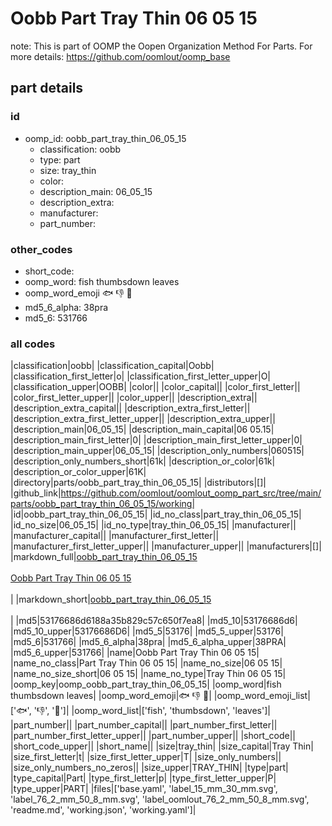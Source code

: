 # Oobb Part Tray Thin 06 05 15  

note: This is part of OOMP the Oopen Organization Method For Parts. For more details: https://github.com/oomlout/oomp_base

##  part details





### id
* oomp_id: oobb_part_tray_thin_06_05_15
  * classification: oobb
  * type: part
  * size: tray_thin
  * color: 
  * description_main: 06_05_15
  * description_extra: 
  * manufacturer: 
  * part_number: 

### other_codes
* short_code: 
* oomp_word: fish thumbsdown leaves
* oomp_word_emoji :fish: :thumbsdown: :leaves:
* md5_6_alpha: 38pra
* md5_6: 531766

### all codes 
|classification|oobb|
|classification_capital|Oobb|
|classification_first_letter|o|
|classification_first_letter_upper|O|
|classification_upper|OOBB|
|color||
|color_capital||
|color_first_letter||
|color_first_letter_upper||
|color_upper||
|description_extra||
|description_extra_capital||
|description_extra_first_letter||
|description_extra_first_letter_upper||
|description_extra_upper||
|description_main|06_05_15|
|description_main_capital|06 05.15|
|description_main_first_letter|0|
|description_main_first_letter_upper|0|
|description_main_upper|06_05_15|
|description_only_numbers|060515|
|description_only_numbers_short|61k|
|description_or_color|61k|
|description_or_color_upper|61K|
|directory|parts/oobb_part_tray_thin_06_05_15|
|distributors|[]|
|github_link|https://github.com/oomlout/oomlout_oomp_part_src/tree/main/parts/oobb_part_tray_thin_06_05_15/working|
|id|oobb_part_tray_thin_06_05_15|
|id_no_class|part_tray_thin_06_05_15|
|id_no_size|06_05_15|
|id_no_type|tray_thin_06_05_15|
|manufacturer||
|manufacturer_capital||
|manufacturer_first_letter||
|manufacturer_first_letter_upper||
|manufacturer_upper||
|manufacturers|[]|
|markdown_full|[oobb_part_tray_thin_06_05_15](https://github.com/oomlout/oomlout_oomp_part_src/tree/main/parts/oobb_part_tray_thin_06_05_15/working)<br>[](https://github.com/oomlout/oomlout_oomp_part_src/tree/main/parts/oobb_part_tray_thin_06_05_15/working)<br>[Oobb Part Tray Thin 06 05 15](https://github.com/oomlout/oomlout_oomp_part_src/tree/main/parts/oobb_part_tray_thin_06_05_15/working)<br><br>|
|markdown_short|[oobb_part_tray_thin_06_05_15](https://github.com/oomlout/oomlout_oomp_part_src/tree/main/parts/oobb_part_tray_thin_06_05_15/working)<br><br>|
|md5|53176686d6188a35b829c57c650f7ea8|
|md5_10|53176686d6|
|md5_10_upper|53176686D6|
|md5_5|53176|
|md5_5_upper|53176|
|md5_6|531766|
|md5_6_alpha|38pra|
|md5_6_alpha_upper|38PRA|
|md5_6_upper|531766|
|name|Oobb Part Tray Thin 06 05 15|
|name_no_class|Part Tray Thin 06 05 15|
|name_no_size|06 05 15|
|name_no_size_short|06 05 15|
|name_no_type|Tray Thin 06 05 15|
|oomp_key|oomp_oobb_part_tray_thin_06_05_15|
|oomp_word|fish thumbsdown leaves|
|oomp_word_emoji|:fish: :thumbsdown: :leaves:|
|oomp_word_emoji_list|[':fish:', ':thumbsdown:', ':leaves:']|
|oomp_word_list|['fish', 'thumbsdown', 'leaves']|
|part_number||
|part_number_capital||
|part_number_first_letter||
|part_number_first_letter_upper||
|part_number_upper||
|short_code||
|short_code_upper||
|short_name||
|size|tray_thin|
|size_capital|Tray Thin|
|size_first_letter|t|
|size_first_letter_upper|T|
|size_only_numbers||
|size_only_numbers_no_zeros||
|size_upper|TRAY_THIN|
|type|part|
|type_capital|Part|
|type_first_letter|p|
|type_first_letter_upper|P|
|type_upper|PART|
|files|['base.yaml', 'label_15_mm_30_mm.svg', 'label_76_2_mm_50_8_mm.svg', 'label_oomlout_76_2_mm_50_8_mm.svg', 'readme.md', 'working.json', 'working.yaml']|
